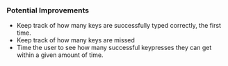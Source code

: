 ### Potential Improvements

- Keep track of how many keys are successfully typed correctly, the first time.
- Keep track of how many keys are missed
- Time the user to see how many successful keypresses they can get within a given amount of time.
